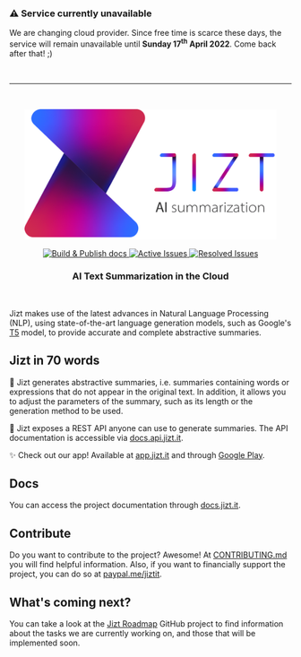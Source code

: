 ### ⚠️ Service currently unavailable

We are changing cloud provider. Since free time is scarce these days, the service will remain unavailable until **Sunday 17<sup>th</sup> April 2022**. Come back after that! ;)

<br>

---

<br>

<p align="center"><img width="450" src="https://github.com/jizt-it/jizt-backend/blob/main/docs/source/_static/images/jizt-logo.png" alt="Jizt"></p>

<p align="center" display="inline-block">
  <a href="https://docs.jizt.it">
    <img src="https://github.com/jizt-it/jizt-backend/actions/workflows/build-docs.yml/badge.svg" alt="Build & Publish docs">
  </a>
  <a href="https://deepsource.io/gh/jizt-it/jizt-backend/?ref=repository-badge}" target="_blank">
    <img alt="Active Issues" title="DeepSource" src="https://deepsource.io/gh/jizt-it/jizt-backend.svg/?label=active+issues&token=CTJ2c-oMgsGk_zTpJ14pcQRY"/>
  </a>
  <a href="https://deepsource.io/gh/jizt-it/jizt-backend/?ref=repository-badge}" target="_blank">
    <img alt="Resolved Issues" title="DeepSource" src="https://deepsource.io/gh/jizt-it/jizt-backend.svg/?label=resolved+issues&token=CTJ2c-oMgsGk_zTpJ14pcQRY"/>
  </a>
</p>

<h3 align="center">AI Text Summarization in the Cloud</h3>
<br/>

Jizt makes use of the latest advances in Natural Language Processing (NLP), using state-of-the-art language generation models, such as Google's <a href="https://arxiv.org/abs/1910.10683">T5</a> model, to provide accurate and complete abstractive summaries.

## Jizt in 70 words

📄 Jizt generates abstractive summaries, i.e. summaries containing words or expressions that do not appear in the original text. In addition, it allows you to adjust the parameters of the summary, such as its length or the generation method to be used.

📡 Jizt exposes a REST API anyone can use to generate summaries. The API documentation is accessible via [docs.api.jizt.it](https://docs.api.jizt.it).

✨ Check out our app! Available at [app.jizt.it](https://app.jizt.it) and through [Google Play](https://play.google.com/store/apps/details?id=it.jizt.app).

## Docs

You can access the project documentation through [docs.jizt.it](https://docs.jizt.it).

## Contribute

Do you want to contribute to the project? Awesome! At [CONTRIBUTING.md](https://github.com/dmlls/jizt/blob/main/CONTRIBUTING.md) you will find helpful information. Also, if you want to financially support the project, you can do so at [paypal.me/jiztit](https://www.paypal.com/paypalme/jiztit).

## What's coming next?

You can take a look at the [Jizt Roadmap](https://github.com/orgs/jizt-it/projects/1) GitHub project to find information about the tasks we are currently working on, and those that will be implemented soon.
